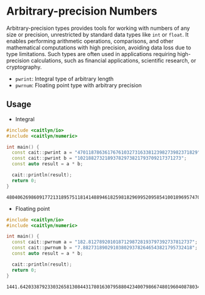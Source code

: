# Arbitrary-precision Numbers

Arbitrary-precision types provides tools for working with numbers of any size
or precision, unrestricted by standard data types like `int` or `float`.
It enables performing arithmetic operations, comparisons, and other mathematical
computations with high precision, avoiding data loss due to type limitations.
Such types are often used in applications requiring high-precision calculations,
such as financial applications, scientific research, or cryptography.

- `pwrint`: Integral type of arbitrary length
- `pwrnum`: Floating point type with arbitrary precision

## Usage

- Integral

```c++
#include <caitlyn/io>
#include <caitlyn/numeric>

int main() {
  const cait::pwrint a = "47011878636176761032731633812398273982371829";
  const cait::pwrint b = "10218827321893782973821793709217371273";
  const auto result = a * b;

  cait::println(result);
  return 0;
}
```

```text
480406269860917721318957511814148894618259818296995209585410018969574705029068317
```

- Floating point

```c++
#include <caitlyn/io>
#include <caitlyn/numeric>

int main() {
  const cait::pwrnum a = "182.81278920101871298728193797392737812737";
  const cait::pwrnum b = "7.8827318902910380293782646543821795732418";
  const auto result = a * b;

  cait::println(result);
  return 0;
}
```

```text
1441.64203387923303265813084431780163079588042340079866748019604087803446244208066
```
